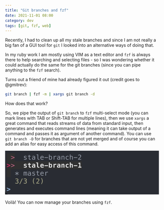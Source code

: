 ```yaml
---
title: "Git branches and fzf"
date: 2021-11-01 08:00
category: dev
tags: [git, fzf, web]
---
```


Recently, I had to clean up all my stale branches and since I am not really a big fan of a GUI tool for `git` I looked into an alternative ways of doing that.

In my ruby work I am mostly using VIM as a text editor and `fzf` is always there to help searching and selecting files - so I was wondering whether it could actually do the same for the git branches (since you can pipe anything to the `fzf` search).

Turns out a friend of mine had already figured it out (credit goes to @gmitrev):

```bash
git branch | fzf -m | xargs git branch -d
```

How does that work?

So, we pipe the output of `git branch` to `fzf` multi-select mode (you can mark lines with TAB or Shift-TAB for multiple lines), then we use `xargs` a great command that reads streams of data from standard input, then generates and executes command lines (meaning it can take output of a command and passes it as argument of another command). You can use `git branch -D` for branches that are not yet merged and of course you can add an alias for easy access of this command.

![](/assets/images/stalebranches.png)

Voilà! You can now manage your branches using `fzf`.
